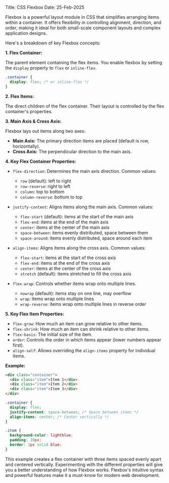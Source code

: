 Title: CSS Flexbox
Date: 25-Feb-2025

Flexbox is a powerful layout module in CSS that simplifies arranging items within a container. It offers flexibility in controlling alignment, direction, and order, making it ideal for both small-scale component layouts and complex application designs.

Here's a breakdown of key Flexbox concepts:

**1. Flex Container:**

The parent element containing the flex items. You enable flexbox by setting the `display` property to `flex` or `inline-flex`.

```css
.container {
  display: flex; /* or inline-flex */
}
```

**2. Flex Items:**

The direct children of the flex container.  Their layout is controlled by the flex container's properties.

**3. Main Axis & Cross Axis:**

Flexbox lays out items along two axes:

- **Main Axis:**  The primary direction items are placed (default is row, horizontally).
- **Cross Axis:** The perpendicular direction to the main axis.


**4. Key Flex Container Properties:**

- `flex-direction`:  Determines the main axis direction.  Common values:
    - `row` (default): left to right
    - `row-reverse`: right to left
    - `column`: top to bottom
    - `column-reverse`: bottom to top

- `justify-content`:  Aligns items along the main axis. Common values:
    - `flex-start` (default): items at the start of the main axis
    - `flex-end`: items at the end of the main axis
    - `center`: items at the center of the main axis
    - `space-between`: items evenly distributed, space between them
    - `space-around`: items evenly distributed, space around each item

- `align-items`: Aligns items along the cross axis. Common values:
    - `flex-start`:  items at the start of the cross axis
    - `flex-end`: items at the end of the cross axis
    - `center`: items at the center of the cross axis
    - `stretch` (default): items stretched to fill the cross axis

- `flex-wrap`:  Controls whether items wrap onto multiple lines.
    - `nowrap` (default): items stay on one line, may overflow
    - `wrap`: items wrap onto multiple lines
    - `wrap-reverse`:  items wrap onto multiple lines in reverse order


**5. Key Flex Item Properties:**

- `flex-grow`: How much an item can grow relative to other items.
- `flex-shrink`: How much an item can shrink relative to other items.
- `flex-basis`: The initial size of the item.
- `order`:  Controls the order in which items appear (lower numbers appear first).
- `align-self`: Allows overriding the `align-items` property for individual items.


**Example:**

```html
<div class="container">
  <div class="item">Item 1</div>
  <div class="item">Item 2</div>
  <div class="item">Item 3</div>
</div>
```

```css
.container {
  display: flex;
  justify-content: space-between; /* Space between items */
  align-items: center; /* Center vertically */
}

.item {
  background-color: lightblue;
  padding: 10px;
  border: 1px solid blue;
}
```

This example creates a flex container with three items spaced evenly apart and centered vertically.  Experimenting with the different properties will give you a better understanding of how Flexbox works. Flexbox's intuitive syntax and powerful features make it a must-know for modern web development.
